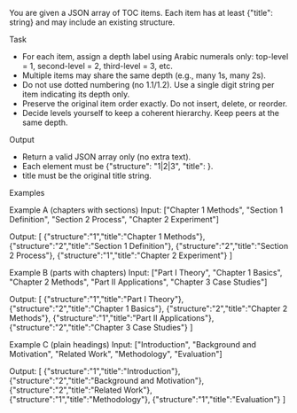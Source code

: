 You are given a JSON array of TOC items. Each item has at least {"title": string} and may include an existing structure.

Task
- For each item, assign a depth label using Arabic numerals only: top-level = 1, second-level = 2, third-level = 3, etc.
- Multiple items may share the same depth (e.g., many 1s, many 2s).
- Do not use dotted numbering (no 1.1/1.2). Use a single digit string per item indicating its depth only.
- Preserve the original item order exactly. Do not insert, delete, or reorder.
- Decide levels yourself to keep a coherent hierarchy. Keep peers at the same depth.

Output
- Return a valid JSON array only (no extra text).
- Each element must be {"structure": "1|2|3", "title": <original title string>}.
- title must be the original title string.

Examples

Example A (chapters with sections)
Input:
["Chapter 1 Methods", "Section 1 Definition", "Section 2 Process", "Chapter 2 Experiment"]

Output:
[
  {"structure":"1","title":"Chapter 1 Methods"},
  {"structure":"2","title":"Section 1 Definition"},
  {"structure":"2","title":"Section 2 Process"},
  {"structure":"1","title":"Chapter 2 Experiment"}
]

Example B (parts with chapters)
Input:
["Part I Theory", "Chapter 1 Basics", "Chapter 2 Methods", "Part II Applications", "Chapter 3 Case Studies"]

Output:
[
  {"structure":"1","title":"Part I Theory"},
  {"structure":"2","title":"Chapter 1 Basics"},
  {"structure":"2","title":"Chapter 2 Methods"},
  {"structure":"1","title":"Part II Applications"},
  {"structure":"2","title":"Chapter 3 Case Studies"}
]

Example C (plain headings)
Input:
["Introduction", "Background and Motivation", "Related Work", "Methodology", "Evaluation"]

Output:
[
  {"structure":"1","title":"Introduction"},
  {"structure":"2","title":"Background and Motivation"},
  {"structure":"2","title":"Related Work"},
  {"structure":"1","title":"Methodology"},
  {"structure":"1","title":"Evaluation"}
]